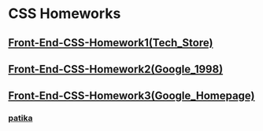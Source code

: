 # CSS Homeworks

## [Front-End-CSS-Homework1(Tech_Store)](https://github.com/KaderErgin/CSS/tree/main/Front_End-CSS_Homework1)<br>

## [Front-End-CSS-Homework2(Google_1998)](https://github.com/KaderErgin/CSS/tree/main/Front_End-CSS_Homework2)<br>

## [Front-End-CSS-Homework3(Google_Homepage)](https://github.com/KaderErgin/CSS/tree/main/Front-End-CSS-Homework3)<br>

### [patika](https://academy.patika.dev/tr/profile)

